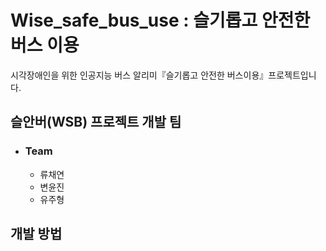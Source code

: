# Wise_safe_bus_use :  슬기롭고 안전한 버스 이용
시각장애인을 위한 인공지능 버스 알리미『슬기롭고 안전한 버스이용』프로젝트입니다.

## 슬안버(WSB) 프로젝트 개발 팀
* ### Team
  - 류채연
  - 변윤진
  - 유주형
  
 ## 개발 방법
